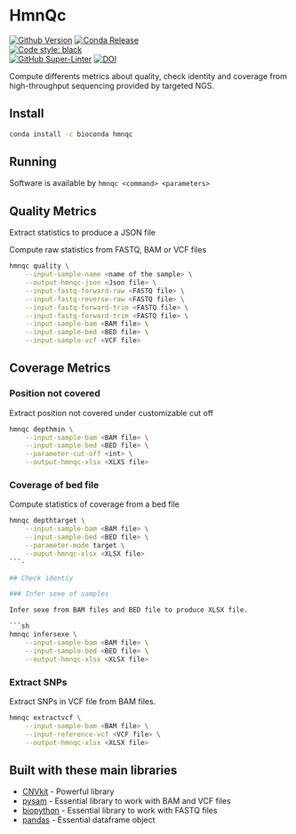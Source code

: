 # HmnQc

[![Github Version](https://img.shields.io/github/v/release/guillaume-gricourt/HmnQc?display_name=tag&sort=semver)](version) [![Conda Release](https://img.shields.io/conda/vn/bioconda/hmnqc.svg)](https://anaconda.org/bioconda/hmnqc)  
[![Code style: black](https://img.shields.io/badge/code%20style-black-000000.svg)](https://github.com/psf/black)  
[![GitHub Super-Linter](https://github.com/guillaume-gricourt/HmnQc/workflows/Tests/badge.svg)](https://github.com/marketplace/actions/super-linter) [![DOI](https://zenodo.org/badge/582107760.svg)](https://zenodo.org/badge/latestdoi/582107760)  

Compute differents metrics about quality, check identity and coverage from high-throughput sequencing provided by targeted NGS.

## Install

```sh
conda install -c bioconda hmnqc
```

## Running

Software is available by `hmnqc <command> <parameters>`

## Quality Metrics

Extract statistics to produce a JSON file

Compute raw statistics from FASTQ, BAM or VCF files

```sh
hmnqc quality \
    --input-sample-name <name of the sample> \
    --output-hmnqc-json <Json file> \
    --input-fastq-forward-raw <FASTQ file> \
    --input-fastq-reverse-raw <FASTQ file> \
    --input-fastq-forward-trim <FASTQ file> \
    --input-fastq-forward-trim <FASTQ file> \
    --input-sample-bam <BAM file> \
    --input-sample-bed <BED file> \
    --input-sample-vcf <VCF file>
```

## Coverage Metrics

### Position not covered

Extract position not covered under customizable cut off

```sh
hmnqc depthmin \
    --input-sample-bam <BAM file> \
    --input-sample-bed <BED file> \
    --parameter-cut-off <int> \
    --output-hmnqc-xlsx <XLXS file>
```

### Coverage of bed file

Compute statistics of coverage from a bed file

```sh
hmnqc depthtarget \
    --input-sample-bam <BAM file> \
    --input-sample-bed <BED file> \
    --parameter-mode target \
    --ouput-hmnqc-xlsx <XLSX file>
```-

## Check identiy

### Infer sexe of samples

Infer sexe from BAM files and BED file to produce XLSX file.

```sh
hmnqc infersexe \
    --input-sample-bam <BAM file> \
    --input-sample-bed <BED file> \
    --output-hmnqc-xlsx <XLSX file>
```

### Extract SNPs

Extract SNPs in VCF file from BAM files.

```sh
hmnqc extractvcf \
    --input-sample-bam <BAM file> \
    --input-reference-vcf <VCF file> \
    --output-hmnqc-xlsx <XLSX file>
```

## Built with these main libraries

* [CNVkit](https://github.com/etal/cnvkit) - Powerful library
* [pysam](https://github.com/pysam-developers/pysam) - Essential library to work with BAM and VCF files
* [biopython](https://github.com/biopython/biopython) - Essential library to work with FASTQ files
* [pandas](https://github.com/pandas-dev/pandas) - Essential dataframe object
